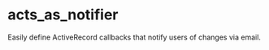 acts_as_notifier
================

Easily define ActiveRecord callbacks that notify users of changes via email.
